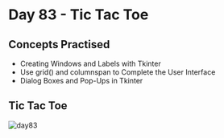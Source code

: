 # Day 83 - Tic Tac Toe
## Concepts Practised
- Creating Windows and Labels with Tkinter
- Use grid() and columnspan to Complete the User Interface
- Dialog Boxes and Pop-Ups in Tkinter
## Tic Tac Toe
![day83](https://user-images.githubusercontent.com/98851253/169125170-db7d776e-5301-4c21-be81-7aaf256e4c63.gif)
